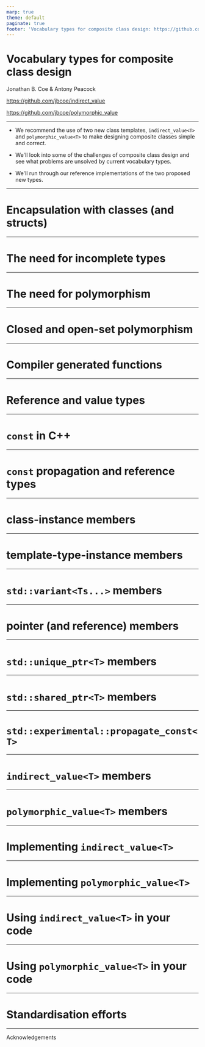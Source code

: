 ```yaml
---
marp: true
theme: default
paginate: true
footer: 'Vocabulary types for composite class design: https://github.com/jbcoe/polymorphic_value/pull/105'
---
```


# Vocabulary types for composite class design

Jonathan B. Coe & Antony Peacock

<https://github.com/jbcoe/indirect_value>

<https://github.com/jbcoe/polymorphic_value>

---

* We recommend the use of two new class templates, `indirect_value<T>` and `polymorphic_value<T>` to make designing composite classes simple and correct.

* We'll look into some of the challenges of composite class design and see what problems are unsolved by current vocabulary types.

* We'll run through our reference implementations of the two proposed new types.

---

# Encapsulation with classes (and structs)

---

# The need for incomplete types

---

# The need for polymorphism

--- 

# Closed and open-set polymorphism

---

# Compiler generated functions

---

# Reference and value types

---

# `const` in C++

---

# `const` propagation and reference types

---

# class-instance members

---

# template-type-instance members

---

# `std::variant<Ts...>` members

---

# pointer (and reference) members

---

# `std::unique_ptr<T>` members

---

# `std::shared_ptr<T>` members

---

# `std::experimental::propagate_const<T>`

---

# `indirect_value<T>` members

---

# `polymorphic_value<T>` members

---

# Implementing `indirect_value<T>`

---

# Implementing `polymorphic_value<T>`

---

# Using `indirect_value<T>` in your code

---

# Using `polymorphic_value<T>` in your code

---

# Standardisation efforts

---

Acknowledgements